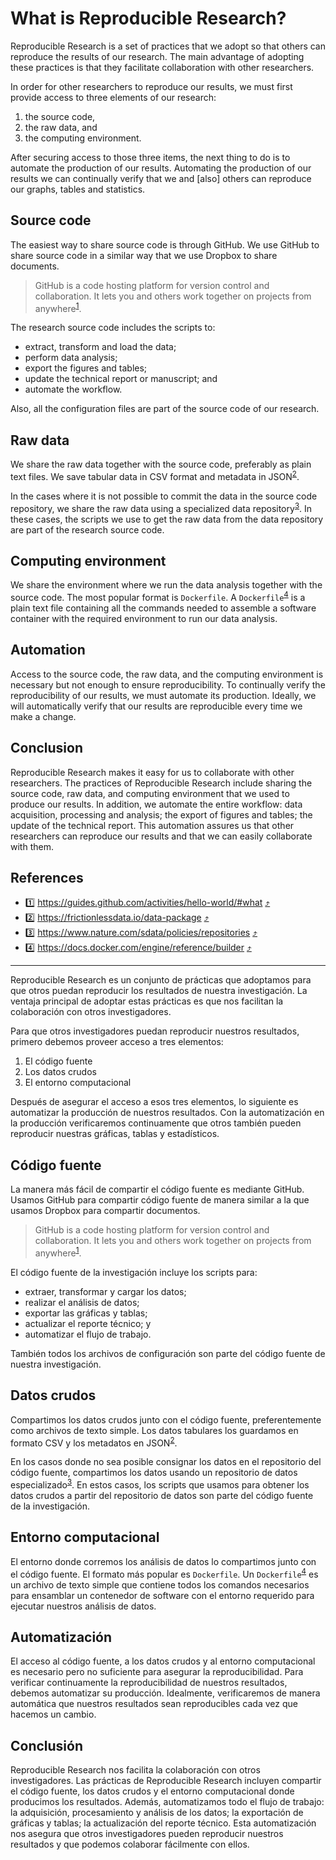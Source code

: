 # What is Reproducible Research?

Reproducible Research is a set of practices that we adopt so that others can reproduce the results
of our research. The main advantage of adopting these practices is that they facilitate
collaboration with other researchers.

In order for other researchers to reproduce our results, we must first provide access to three
elements of our research:

1. the source code,
1. the raw data, and
1. the computing environment.

After securing access to those three items, the next thing to do is to automate the production of
our results. Automating the production of our results we can continually verify that we and [also]
others can reproduce our graphs, tables and statistics.

## Source code

The easiest way to share source code is through GitHub. We use GitHub to share source code in a
similar way that we use Dropbox to share documents.

> GitHub is a code hosting platform for version control and collaboration. It lets you and others
> work together on projects from anywhere<sup id = "1">[1](#github)</sup>.

The research source code includes the scripts to:

- extract, transform and load the data;
- perform data analysis;
- export the figures and tables;
- update the technical report or manuscript; and
- automate the workflow.

Also, all the configuration files are part of the source code of our research.

## Raw data

We share the raw data together with the source code, preferably as plain text files. We save tabular
data in CSV format and metadata in JSON<sup id = "2">[2](#datapackage)</sup>.

In the cases where it is not possible to commit the data in the source code repository, we share the
raw data using a specialized data repository<sup id = "3">[3](#data-repos)</sup>. In these cases, the
scripts we use to get the raw data from the data repository are part of the research source code.

## Computing environment

We share the environment where we run the data analysis together with the source code. The most
popular format is `Dockerfile`. A `Dockerfile`<sup id ="4">[4](#dockerfile)</sup> is a plain text
file containing all the commands needed to assemble a software container with the required environment
to run our data analysis.

## Automation

Access to the source code, the raw data, and the computing environment is necessary but not enough
to ensure reproducibility. To continually verify the reproducibility of our results, we must
automate its production. Ideally, we will automatically verify that our results are reproducible
every time we make a change.

## Conclusion

Reproducible Research makes it easy for us to collaborate with other researchers. The practices of
Reproducible Research include sharing the source code, raw data, and computing environment that we
used to produce our results. In addition, we automate the entire workflow: data acquisition,
processing and analysis; the export of figures and tables; the update of the technical report. This
automation assures us that other researchers can reproduce our results and that we can easily
collaborate with them.

## References

- <a name="github">1️⃣</a> https://guides.github.com/activities/hello-world/#what [⤴️](#1)
- <a name="datapackage">2️⃣</a> https://frictionlessdata.io/data-package [⤴️](#2)
- <a name="data-repos">3️⃣</a> https://www.nature.com/sdata/policies/repositories [⤴️](#3)
- <a name="dockerfile">4️⃣</a> https://docs.docker.com/engine/reference/builder [⤴️](#4)

---

Reproducible Research es un conjunto de prácticas que adoptamos para que otros puedan reproducir los
resultados de nuestra investigación. La ventaja principal de adoptar estas prácticas es que nos
facilitan la colaboración con otros investigadores.

Para que otros investigadores puedan reproducir nuestros resultados, primero debemos proveer acceso
a tres elementos:

1. El código fuente
1. Los datos crudos
1. El entorno computacional

Después de asegurar el acceso a esos tres elementos, lo siguiente es automatizar la producción de
nuestros resultados. Con la automatización en la producción verificaremos continuamente que otros
también pueden reproducir nuestras gráficas, tablas y estadísticos.

## Código fuente

La manera más fácil de compartir el código fuente es mediante GitHub. Usamos GitHub para compartir
código fuente de manera similar a la que usamos Dropbox para compartir documentos.

> GitHub is a code hosting platform for version control and collaboration. It lets you and others
> work together on projects from anywhere<sup id="1">[1](#github)</sup>.

El código fuente de la investigación incluye los scripts para:

- extraer, transformar y cargar los datos;
- realizar el análisis de datos;
- exportar las gráficas y tablas;
- actualizar el reporte técnico; y
- automatizar el flujo de trabajo.

También todos los archivos de configuración son parte del código fuente de nuestra investigación.

## Datos crudos

Compartimos los datos crudos junto con el código fuente, preferentemente como archivos de texto
simple. Los datos tabulares los guardamos en formato CSV y los metadatos en JSON<sup
id="2">[2](#datapackage)</sup>.

En los casos donde no sea posible consignar los datos en el repositorio del código fuente,
compartimos los datos usando un repositorio de datos especializado<sup id="3">[3](#datos)</sup>. En
estos casos, los scripts que usamos para obtener los datos crudos a partir del repositorio de datos
son parte del código fuente de la investigación.

## Entorno computacional

El entorno donde corremos los análisis de datos lo compartimos junto con el código fuente. El
formato más popular es `Dockerfile`. Un `Dockerfile`<sup id="4">[4](#dockerfile)</sup> es un archivo
de texto simple que contiene todos los comandos necesarios para ensamblar un contenedor de software
con el entorno requerido para ejecutar nuestros análisis de datos.

## Automatización

El acceso al código fuente, a los datos crudos y al entorno computacional es necesario pero no
suficiente para asegurar la reproducibilidad. Para verificar continuamente la reproducibilidad de
nuestros resultados, debemos automatizar su producción. Idealmente, verificaremos de manera
automática que nuestros resultados sean reproducibles cada vez que hacemos un cambio.

## Conclusión

Reproducible Research nos facilita la colaboración con otros investigadores. Las prácticas de
Reproducible Research incluyen compartir el código fuente, los datos crudos y el entorno
computacional donde producimos los resultados. Además, automatizamos todo el flujo de trabajo: la
adquisición, procesamiento y análisis de los datos; la exportación de gráficas y tablas; la
actualización del reporte técnico. Esta automatización nos asegura que otros investigadores pueden
reproducir nuestros resultados y que podemos colaborar fácilmente con ellos.
